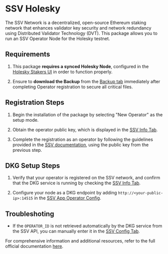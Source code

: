 # **SSV Holesky**

The SSV Network is a decentralized, open-source Ethereum staking network that enhances validator key security and network redundancy using Distributed Validator Technology (DVT). This package allows you to run an SSV Operator Node for the Holesky testnet.

## Requirements

1. This package **requires a synced Holesky Node**, configured in the [Holesky Stakers UI](http://my.dappnode/stakers/holesky) in order to function properly.

2. Ensure to **download the Backup** from the [Backup tab](http://my.dappnode/packages/my/ssv-holesky.dnp.dappnode.eth/backup) immediately after completing Operator registration to secure all critical files.

## Registration Steps

1. Begin the installation of the package by selecting "New Operator" as the setup mode.

2. Obtain the operator public key, which is displayed in the [SSV Info Tab](http://my.dappnode/packages/my/ssv-holesky.dnp.dappnode.eth/info).

3. Complete the registration as an operator by following the guidelines provided in the [SSV documentation](https://docs.ssv.network/operator-user-guides/operator-management/registration), using the public key from the previous step.

## DKG Setup Steps

1. Verify that your operator is registered on the SSV network, and confirm that the DKG service is running by checking the [SSV Info Tab](http://my.dappnode/packages/my/ssv-holesky.dnp.dappnode.eth/info).

2. Configure your node as a DKG endpoint by adding `http://<your-public-ip>:14515` in the [SSV App Operator Config](https://app.ssv.network/my-account/operator/edit-metadata).

## Troubleshoting

- If the `OPERATOR_ID` is not retrieved automatically by the DKG service from the SSV API, you can manually enter it in the [SSV Config Tab](http://my.dappnode/packages/my/ssv-holesky.dnp.dappnode.eth/config).

For comprehensive information and additional resources, refer to the full official documentation [here](https://docs.ssv.network/learn/introduction).
